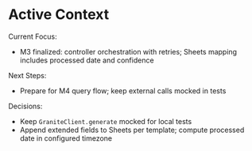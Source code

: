# Active Context

Current Focus:
- M3 finalized: controller orchestration with retries; Sheets mapping includes processed date and confidence

Next Steps:
- Prepare for M4 query flow; keep external calls mocked in tests

Decisions:
- Keep `GraniteClient.generate` mocked for local tests
- Append extended fields to Sheets per template; compute processed date in configured timezone 